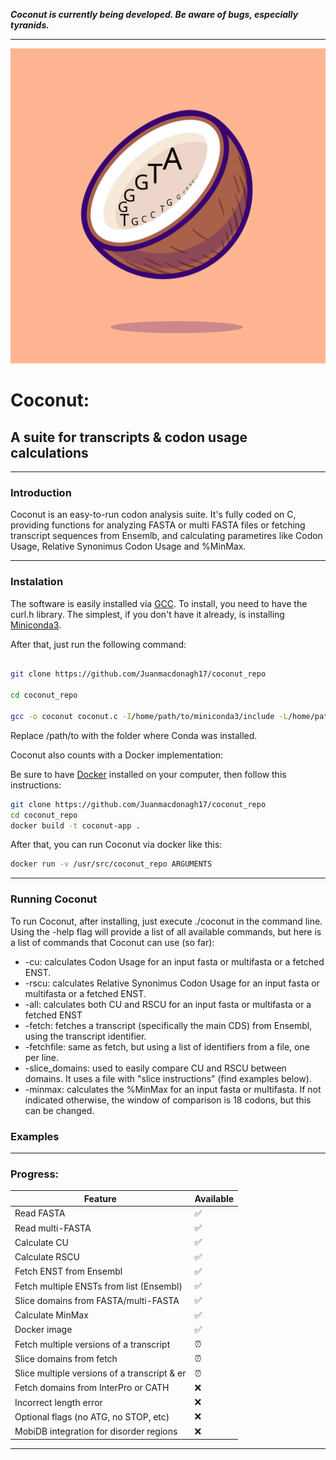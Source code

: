 ***Coconut is currently being developed.
Be aware of bugs, especially tyranids.***

---

![alt text](https://github.com/Juanmacdonagh17/coconut_repo/blob/main/logo/logo2.svg)

# Coconut: 
## A suite for transcripts & codon usage calculations
---

### Introduction 

Coconut is an easy-to-run codon analysis suite. It's fully coded on C, providing functions for analyzing FASTA or multi FASTA files or fetching transcript sequences from Ensemlb, and calculating parametires like Codon Usage, Relative Synonimus Codon Usage and %MinMax.  

---
### Instalation 

The software is easily installed via [GCC](https://gcc.gnu.org/). To install, you need to have the curl.h library.
The simplest, if you don't have it already, is installing [Miniconda3](https://docs.anaconda.com/miniconda/).

After that, just run the following command:


```bash

git clone https://github.com/Juanmacdonagh17/coconut_repo

cd coconut_repo

gcc -o coconut coconut.c -I/home/path/to/miniconda3/include -L/home/path/to/miniconda3/lib -lcurl

```
Replace /path/to with the folder where Conda was installed.

Coconut also counts with a Docker implementation:

Be sure to have [Docker](https://www.docker.com/) installed on your computer, then follow this instructions:

```bash
git clone https://github.com/Juanmacdonagh17/coconut_repo
cd coconut_repo
docker build -t coconut-app .
```
After that, you can run Coconut via docker like this:
```bash
docker run -v /usr/src/coconut_repo ARGUMENTS
```
---

### Running Coconut 

To run Coconut, after installing, just execute ./coconut in the command line.
Using the -help flag will provide a list of all available commands, but here is a list of commands that Coconut can use (so far):

+ -cu: calculates Codon Usage for an input fasta or multifasta or a fetched ENST.
+ -rscu: calculates Relative Synonimus Codon Usage for an input fasta or multifasta or a fetched ENST.
+ -all: calculates both CU and RSCU for an input fasta or multifasta or a fetched ENST
+ -fetch: fetches a transcript (specifically the main CDS) from Ensembl, using the transcript identifier.
+ -fetchfile: same as fetch, but using a list of identifiers from a file, one per line.
+ -slice_domains: used to easily compare CU and RSCU between domains. It uses a file with "slice instructions" (find examples below).
+ -minmax: calculates the %MinMax for an input fasta or multifasta. If not indicated otherwise, the window of comparison is 18 codons, but this can be changed.


### Examples

---

### Progress: 

| Feature                                     | Available |
|---------------------------------------------|-----------|
| Read FASTA                                  | ✅        |
| Read multi-FASTA                            | ✅        |
| Calculate CU                                | ✅        |
| Calculate RSCU                              | ✅        |
| Fetch ENST from Ensembl                     | ✅        |
| Fetch multiple ENSTs from list (Ensembl)    | ✅        |
| Slice domains from FASTA/multi-FASTA        | ✅        |
| Calculate MinMax                            | ✅        |
| Docker image                                | ✅        |
| Fetch multiple versions of a transcript     | ⏰        |
| Slice domains from fetch                    | ⏰        |
| Slice multiple versions of a transcript & er| ⏰        |
| Fetch domains from InterPro or CATH         | ❌        |
| Incorrect length error                      | ❌        |
| Optional flags (no ATG, no STOP, etc)       | ❌        |
| MobiDB integration for disorder regions     | ❌        |

---




